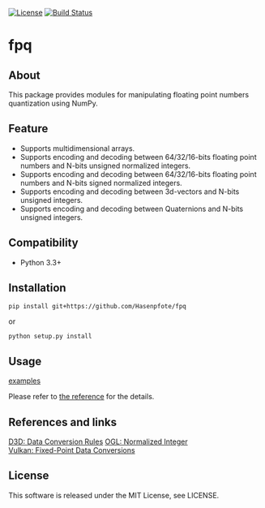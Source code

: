 [![License](https://img.shields.io/badge/license-MIT-brightgreen.svg)](LICENSE)
[![Build Status](https://travis-ci.org/Hasenpfote/fpq.svg?branch=master)](https://travis-ci.org/Hasenpfote/fpq)  

fpq
===

## About  
This package provides modules for manipulating floating point numbers quantization using NumPy.

## Feature
* Supports multidimensional arrays.  
* Supports encoding and decoding between 64/32/16-bits floating point numbers and N-bits unsigned normalized integers.  
* Supports encoding and decoding between 64/32/16-bits floating point numbers and N-bits signed normalized integers.  
* Supports encoding and decoding between 3d-vectors and N-bits unsigned integers.  
* Supports encoding and decoding between Quaternions and N-bits unsigned integers.  

## Compatibility  
* Python 3.3+

## Installation  
```
pip install git+https://github.com/Hasenpfote/fpq
```
or
```
python setup.py install
```

## Usage
[examples](example/)

Please refer to [the reference](https://hasenpfote.github.io/fpq/) for the details.

## References and links  
[D3D: Data Conversion Rules](https://msdn.microsoft.com/en-us/library/windows/desktop/dd607323(v=vs.85).aspx)  
[OGL: Normalized Integer](https://www.khronos.org/opengl/wiki/Normalized_Integer)  
[Vulkan: Fixed-Point Data Conversions](http://vulkan-spec-chunked.ahcox.com/ch02s08.html)

## License  
This software is released under the MIT License, see LICENSE.

